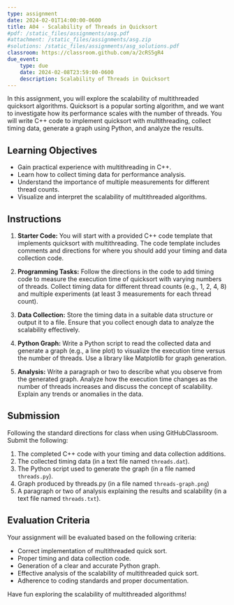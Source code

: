 ```yaml
---
type: assignment
date: 2024-02-01T14:00:00-0600
title: A04 - Scalability of Threads in Quicksort
#pdf: /static_files/assignments/asg.pdf
#attachment: /static_files/assignments/asg.zip
#solutions: /static_files/assignments/asg_solutions.pdf
classroom: https://classroom.github.com/a/2cRS5gR4
due_event: 
    type: due
    date: 2024-02-08T23:59:00-0600
    description: Scalability of Threads in Quicksort
---
```


In this assignment, you will explore the scalability of multithreaded quicksort algorithms. Quicksort is a popular sorting algorithm, and we want to investigate how its performance scales with the number of threads. You will write C++ code to implement quicksort with multithreading, collect timing data, generate a graph using Python, and analyze the results.

## Learning Objectives

- Gain practical experience with multithreading in C++.
- Learn how to collect timing data for performance analysis.
- Understand the importance of multiple measurements for different thread counts.
- Visualize and interpret the scalability of multithreaded algorithms.

## Instructions

1. **Starter Code:** You will start with a provided C++ code template that implements quicksort with multithreading. The code template includes comments and directions for where you should add your timing and data collection code.

2. **Programming Tasks:** Follow the directions in the code to add timing code to measure the execution time of quicksort with varying numbers of threads. Collect timing data for different thread counts (e.g., 1, 2, 4, 8) and multiple experiments (at least 3 measurements for each thread count).

3. **Data Collection:** Store the timing data in a suitable data structure or output it to a file. Ensure that you collect enough data to analyze the scalability effectively.

4. **Python Graph:** Write a Python script to read the collected data and generate a graph (e.g., a line plot) to visualize the execution time versus the number of threads. Use a library like Matplotlib for graph generation.

5. **Analysis:** Write a paragraph or two to describe what you observe from the generated graph. Analyze how the execution time changes as the number of threads increases and discuss the concept of scalability. Explain any trends or anomalies in the data.

## Submission

Following the standard directions for class when using GitHubClassroom. Submit the following:

1. The completed C++ code with your timing and data collection additions.
2. The collected timing data (in a text file named `threads.dat`).
3. The Python script used to generate the graph (in a file named `threads.py`).
4. Graph produced by threads.py (in a file named `threads-graph.png`)
5. A paragraph or two of analysis explaining the results and scalability (in a text file named `threads.txt`).

## Evaluation Criteria

Your assignment will be evaluated based on the following criteria:

- Correct implementation of multithreaded quick sort.
- Proper timing and data collection code.
- Generation of a clear and accurate Python graph.
- Effective analysis of the scalability of multithreaded quick sort.
- Adherence to coding standards and proper documentation.

Have fun exploring the scalability of multithreaded algorithms!